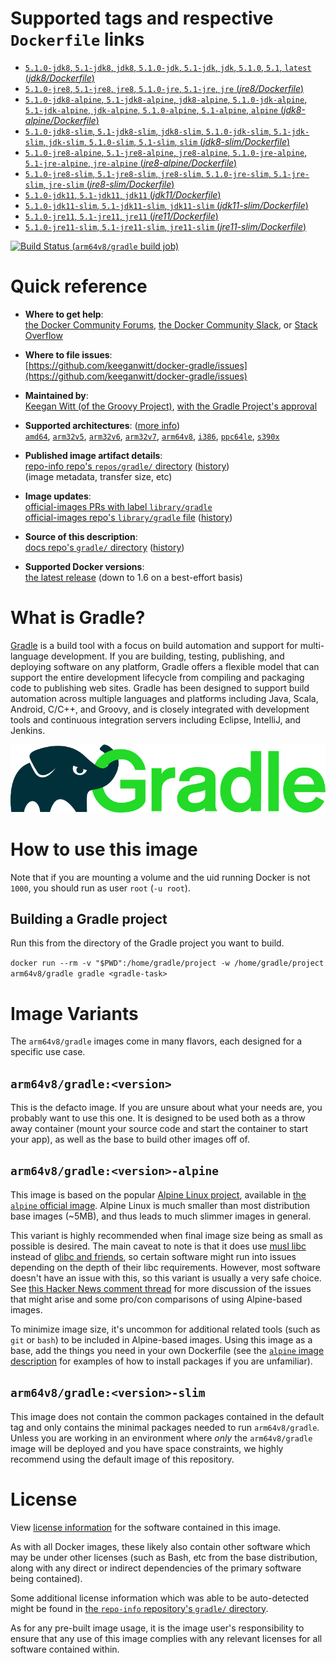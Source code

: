 <!--

********************************************************************************

WARNING:

    DO NOT EDIT "gradle/README.md"

    IT IS AUTO-GENERATED

    (from the other files in "gradle/" combined with a set of templates)

********************************************************************************

-->

# Supported tags and respective `Dockerfile` links

-	[`5.1.0-jdk8`, `5.1-jdk8`, `jdk8`, `5.1.0-jdk`, `5.1-jdk`, `jdk`, `5.1.0`, `5.1`, `latest` (*jdk8/Dockerfile*)](https://github.com/keeganwitt/docker-gradle/blob/4e03b2b500ab655f5731817ea070c10843ff57e2/jdk8/Dockerfile)
-	[`5.1.0-jre8`, `5.1-jre8`, `jre8`, `5.1.0-jre`, `5.1-jre`, `jre` (*jre8/Dockerfile*)](https://github.com/keeganwitt/docker-gradle/blob/4e03b2b500ab655f5731817ea070c10843ff57e2/jre8/Dockerfile)
-	[`5.1.0-jdk8-alpine`, `5.1-jdk8-alpine`, `jdk8-alpine`, `5.1.0-jdk-alpine`, `5.1-jdk-alpine`, `jdk-alpine`, `5.1.0-alpine`, `5.1-alpine`, `alpine` (*jdk8-alpine/Dockerfile*)](https://github.com/keeganwitt/docker-gradle/blob/4e03b2b500ab655f5731817ea070c10843ff57e2/jdk8-alpine/Dockerfile)
-	[`5.1.0-jdk8-slim`, `5.1-jdk8-slim`, `jdk8-slim`, `5.1.0-jdk-slim`, `5.1-jdk-slim`, `jdk-slim`, `5.1.0-slim`, `5.1-slim`, `slim` (*jdk8-slim/Dockerfile*)](https://github.com/keeganwitt/docker-gradle/blob/4e03b2b500ab655f5731817ea070c10843ff57e2/jdk8-slim/Dockerfile)
-	[`5.1.0-jre8-alpine`, `5.1-jre8-alpine`, `jre8-alpine`, `5.1.0-jre-alpine`, `5.1-jre-alpine`, `jre-alpine` (*jre8-alpine/Dockerfile*)](https://github.com/keeganwitt/docker-gradle/blob/4e03b2b500ab655f5731817ea070c10843ff57e2/jre8-alpine/Dockerfile)
-	[`5.1.0-jre8-slim`, `5.1-jre8-slim`, `jre8-slim`, `5.1.0-jre-slim`, `5.1-jre-slim`, `jre-slim` (*jre8-slim/Dockerfile*)](https://github.com/keeganwitt/docker-gradle/blob/4e03b2b500ab655f5731817ea070c10843ff57e2/jre8-slim/Dockerfile)
-	[`5.1.0-jdk11`, `5.1-jdk11`, `jdk11` (*jdk11/Dockerfile*)](https://github.com/keeganwitt/docker-gradle/blob/4e03b2b500ab655f5731817ea070c10843ff57e2/jdk11/Dockerfile)
-	[`5.1.0-jdk11-slim`, `5.1-jdk11-slim`, `jdk11-slim` (*jdk11-slim/Dockerfile*)](https://github.com/keeganwitt/docker-gradle/blob/4e03b2b500ab655f5731817ea070c10843ff57e2/jdk11-slim/Dockerfile)
-	[`5.1.0-jre11`, `5.1-jre11`, `jre11` (*jre11/Dockerfile*)](https://github.com/keeganwitt/docker-gradle/blob/4e03b2b500ab655f5731817ea070c10843ff57e2/jre11/Dockerfile)
-	[`5.1.0-jre11-slim`, `5.1-jre11-slim`, `jre11-slim` (*jre11-slim/Dockerfile*)](https://github.com/keeganwitt/docker-gradle/blob/4e03b2b500ab655f5731817ea070c10843ff57e2/jre11-slim/Dockerfile)

[![Build Status](https://doi-janky.infosiftr.net/job/multiarch/job/arm64v8/job/gradle/badge/icon) (`arm64v8/gradle` build job)](https://doi-janky.infosiftr.net/job/multiarch/job/arm64v8/job/gradle/)

# Quick reference

-	**Where to get help**:  
	[the Docker Community Forums](https://forums.docker.com/), [the Docker Community Slack](https://blog.docker.com/2016/11/introducing-docker-community-directory-docker-community-slack/), or [Stack Overflow](https://stackoverflow.com/search?tab=newest&q=docker)

-	**Where to file issues**:  
	[https://github.com/keeganwitt/docker-gradle/issues](https://github.com/keeganwitt/docker-gradle/issues)

-	**Maintained by**:  
	[Keegan Witt (of the Groovy Project)](https://github.com/keeganwitt/docker-gradle), [with the Gradle Project's approval](https://discuss.gradle.org/t/official-docker-images/21159/8)

-	**Supported architectures**: ([more info](https://github.com/docker-library/official-images#architectures-other-than-amd64))  
	[`amd64`](https://hub.docker.com/r/amd64/gradle/), [`arm32v5`](https://hub.docker.com/r/arm32v5/gradle/), [`arm32v6`](https://hub.docker.com/r/arm32v6/gradle/), [`arm32v7`](https://hub.docker.com/r/arm32v7/gradle/), [`arm64v8`](https://hub.docker.com/r/arm64v8/gradle/), [`i386`](https://hub.docker.com/r/i386/gradle/), [`ppc64le`](https://hub.docker.com/r/ppc64le/gradle/), [`s390x`](https://hub.docker.com/r/s390x/gradle/)

-	**Published image artifact details**:  
	[repo-info repo's `repos/gradle/` directory](https://github.com/docker-library/repo-info/blob/master/repos/gradle) ([history](https://github.com/docker-library/repo-info/commits/master/repos/gradle))  
	(image metadata, transfer size, etc)

-	**Image updates**:  
	[official-images PRs with label `library/gradle`](https://github.com/docker-library/official-images/pulls?q=label%3Alibrary%2Fgradle)  
	[official-images repo's `library/gradle` file](https://github.com/docker-library/official-images/blob/master/library/gradle) ([history](https://github.com/docker-library/official-images/commits/master/library/gradle))

-	**Source of this description**:  
	[docs repo's `gradle/` directory](https://github.com/docker-library/docs/tree/master/gradle) ([history](https://github.com/docker-library/docs/commits/master/gradle))

-	**Supported Docker versions**:  
	[the latest release](https://github.com/docker/docker-ce/releases/latest) (down to 1.6 on a best-effort basis)

# What is Gradle?

[Gradle](https://gradle.org/) is a build tool with a focus on build automation and support for multi-language development. If you are building, testing, publishing, and deploying software on any platform, Gradle offers a flexible model that can support the entire development lifecycle from compiling and packaging code to publishing web sites. Gradle has been designed to support build automation across multiple languages and platforms including Java, Scala, Android, C/C++, and Groovy, and is closely integrated with development tools and continuous integration servers including Eclipse, IntelliJ, and Jenkins.

![logo](https://raw.githubusercontent.com/docker-library/docs/c3d3ca6beed000f9ba6eabc98f3399158f520256/gradle/logo.png)

# How to use this image

Note that if you are mounting a volume and the uid running Docker is not `1000`, you should run as user `root` (`-u root`).

## Building a Gradle project

Run this from the directory of the Gradle project you want to build.

`docker run --rm -v "$PWD":/home/gradle/project -w /home/gradle/project arm64v8/gradle gradle <gradle-task>`

# Image Variants

The `arm64v8/gradle` images come in many flavors, each designed for a specific use case.

## `arm64v8/gradle:<version>`

This is the defacto image. If you are unsure about what your needs are, you probably want to use this one. It is designed to be used both as a throw away container (mount your source code and start the container to start your app), as well as the base to build other images off of.

## `arm64v8/gradle:<version>-alpine`

This image is based on the popular [Alpine Linux project](http://alpinelinux.org), available in [the `alpine` official image](https://hub.docker.com/_/alpine). Alpine Linux is much smaller than most distribution base images (~5MB), and thus leads to much slimmer images in general.

This variant is highly recommended when final image size being as small as possible is desired. The main caveat to note is that it does use [musl libc](http://www.musl-libc.org) instead of [glibc and friends](http://www.etalabs.net/compare_libcs.html), so certain software might run into issues depending on the depth of their libc requirements. However, most software doesn't have an issue with this, so this variant is usually a very safe choice. See [this Hacker News comment thread](https://news.ycombinator.com/item?id=10782897) for more discussion of the issues that might arise and some pro/con comparisons of using Alpine-based images.

To minimize image size, it's uncommon for additional related tools (such as `git` or `bash`) to be included in Alpine-based images. Using this image as a base, add the things you need in your own Dockerfile (see the [`alpine` image description](https://hub.docker.com/_/alpine/) for examples of how to install packages if you are unfamiliar).

## `arm64v8/gradle:<version>-slim`

This image does not contain the common packages contained in the default tag and only contains the minimal packages needed to run `arm64v8/gradle`. Unless you are working in an environment where *only* the `arm64v8/gradle` image will be deployed and you have space constraints, we highly recommend using the default image of this repository.

# License

View [license information](https://gradle.org/license/) for the software contained in this image.

As with all Docker images, these likely also contain other software which may be under other licenses (such as Bash, etc from the base distribution, along with any direct or indirect dependencies of the primary software being contained).

Some additional license information which was able to be auto-detected might be found in [the `repo-info` repository's `gradle/` directory](https://github.com/docker-library/repo-info/tree/master/repos/gradle).

As for any pre-built image usage, it is the image user's responsibility to ensure that any use of this image complies with any relevant licenses for all software contained within.

